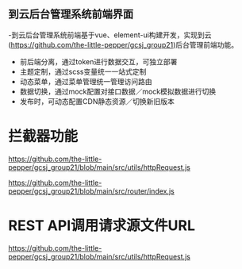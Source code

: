 ## 到云后台管理系统前端界面
-到云后台管理系统前端基于vue、element-ui构建开发，实现到云(https://github.com/the-little-pepper/gcsj_group21)后台管理前端功能。
- 前后端分离，通过token进行数据交互，可独立部署
- 主题定制，通过scss变量统一一站式定制
- 动态菜单，通过菜单管理统一管理访问路由
- 数据切换，通过mock配置对接口数据／mock模拟数据进行切换
- 发布时，可动态配置CDN静态资源／切换新旧版本

# 拦截器功能
https://github.com/the-little-pepper/gcsj_group21/blob/main/src/utils/httpRequest.js

https://github.com/the-little-pepper/gcsj_group21/blob/main/src/router/index.js

# REST API调用请求源文件URL
https://github.com/the-little-pepper/gcsj_group21/blob/main/src/utils/httpRequest.js